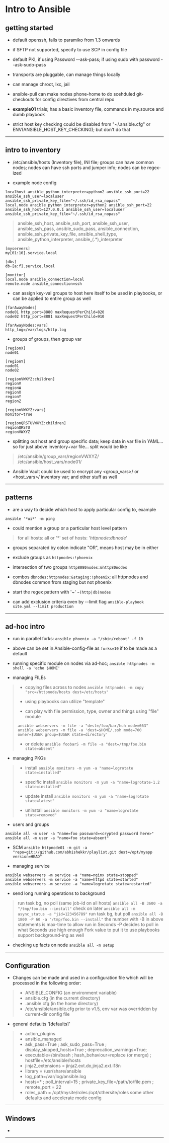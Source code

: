 # Intro to Ansible

## getting started

* default openssh, falls to paramiko from 1.3 onwards
* if SFTP not supported, specify to use SCP in config file
* default PKI, if using Password --ask-pass; if using sudo with password --ask-sudo-pass
* transports are pluggable, can manage things locally
* can manage chroot, lxc, jail
* ansible-pull can make nodes phone-home to do scehduled git-checkouts for config directives from central repo

* **example01** trials; has a basic inventory file, commands in my.source and dumb playbook

* strict host key checking could be disabled from "~/.ansible.cfg" or ENV(ANSIBLE_HOST_KEY_CHECKING); but don't do that

---

## intro to inventory

* /etc/ansible/hosts (Inventory file), INI file; groups can have common nodes; nodes can have ssh ports and jumper info; nodes can be regex-ized

* example node config
```
localhost ansible_python_interpreter=python2 ansible_ssh_port=22 ansible_ssh_user=localuser ansible_ssh_private_key_file="~/.ssh/id_rsa_nopass"
local.node ansible_python_interpreter=python2 ansible_ssh_port=22 ansible_ssh_host=127.0.0.1 ansible_ssh_user=localuser ansible_ssh_private_key_file="~/.ssh/id_rsa_nopass"
```
> ansible_ssh_host, ansible_ssh_port, ansible_ssh_user, ansible_ssh_pass, ansible_sudo_pass, ansible_connection, ansible_ssh_private_key_file, ansible_shell_type, ansible_python_interpreter, ansible_(.*)_interpreter

```
[myservers]
my[01:10].service.local

[dbs]
db-[a:f].service.local

[monitor]
local.node ansible_connection=local
remote.node ansible_connection=ssh

```

* can assign key-val groups to host here itself to be used in playbooks, or can be applied to entire group as well

```
[farAwayNodes]
node01 http_port=8880 maxRequestPerChild=820
node02 http_port=8881 maxRequestPerChild=910

[farAwayNodes:vars]
http_log=/var/logs/http.log
```

* groups of groups, then group var

```
[regionX]
node01

[regionY]
node01
node02

[regionVWXYZ:children]
regionV
regionW
regionX
regionY
regionZ

[regionVWXYZ:vars]
monitor=true

[regionQRSTUVWXYZ:children]
reqionQRSTU
regionVWXYZ
```

* splitting out host and group specific data; keep data in var file in YAML... so for just above inventory+var file... split would be like
> /etc/ansible/group_vars/regionVWXYZ/<property-group-filename>
> /etc/ansible/host_vars/node01/<property-group-filename>

* Ansible Vault could be used to encrypt any <group_vars>/ or <host_vars>/ inventory var; and other stuff as well

---

## patterns

* are a way to decide which host to apply particular config to, example
```
ansible '*ui*' -m ping
```

* could mention a group or a particular host level pattern
> for all hosts: all or '*'
> set of hosts: '*httpnode*:*dbnode*'

* groups separated by colon indicate "OR", means host may be in either

* exclude groups as ``` httpnodes:!phoenix ```

* intersection of two groups ``` http8080nodes:&http80nodes ```

* combos ``` dbnodes:httpnodes:&staging:!phoenix ```; all httpnodes and dbnodes common from staging but not phoenix

* start the regex pattern with '~' ``` ~(http|db)nodes ```

* can add exclusion criteria even by --limit flag ``` ansible-playbook site.yml --limit production ```

---

## ad-hoc intro

* run in parallel forks:  ``` ansible phoenix -a "/sbin/reboot" -f 10 ```

* above can be set in Ansible-config-file as ``` forks=10 ``` if to be made as a default

* running specific module on nodes via ad-hoc; ``` ansible httpnodes -m shell -a 'echo $HOME' ```

* managing FILEs
> * copying files across to nodes ``` ansible httpnodes -m copy "src=/httpnode/hosts dest=/etc/hosts" ```
>
> * using playbooks can utilize "template"
>
> * can play with file permission, type, owner and things using "file" module
>
> ```
> ansible webservers -m file -a "dest=/foo/bar/huh mode=663"
> ansible webservers -m file -a 'dest=$HOME/.ssh mode=700 owner=$USER group=$USER state=directory'
> ```
>
> * or delete ``` ansible foobarS -m file -a "dest=/tmp/foo.bin state=absent" ```

* managing PKGs
> * install ``` ansible monitors -m yum -a "name=logrotate state=installed" ```
>
> * specific install ``` ansible monitors -m yum -a "name=logrotate-1.2 state=installed" ```
>
> * update install ``` ansible monitors -m yum -a "name=logrotate state=latest" ```
>
> * uninstall ``` ansible monitors -m yum -a "name=logrotate state=removed" ```

* users and groups
```
ansible all -m user -a "name=foo password=<crypted password here>"
ansible all -m user -a "name=foo state=absent"
```

* SCM ``` ansible httpnode01 -m git -a "repo=git://github.com/abhishekkr/playlist.git dest=/opt/myapp version=HEAD" ```

* managing service
```
ansible webservers -m service -a "name=nginx state=stopped"
ansible webservers -m service -a "name=httpd state=started"
ansible webservers -m service -a "name=logrotate state=restarted"
```

* send long running operations to background
> run task bg, no poll (same job-id on all hosts) ``` ansible all -B 3600 -a "/tmp/foo.bin --install" ```
> check on later ``` ansible all -m async_status -a "jid=123456789" ```
> run task bg, but poll ``` ansible all -B 1800 -P 60 -a "/tmp/foo.bin --install" ```
> the number with -B in above statements is max-time to allow run in Seconds
> -P decides to poll in what Seconds
> use high enough Fork value to put it to use
> playbooks support background-ing as well

* checking up facts on node ``` ansible all -m setup ``` 

---

## Configuration

* Changes can be made and used in a configuration file which will be processed in the following order:
> * ANSIBLE_CONFIG (an environment variable)
> * ansible.cfg (in the current directory)
> * .ansible.cfg (in the home directory)
> * /etc/ansible/ansible.cfg
> prior to v1.5, env var was overridden by current-dir config file

* general defaults '[defaults]'
> * action_plugins
> * ansible_managed
> * ask_pass=True ; ask_sudo_pass=True ; display_skipped_hosts=True ; deprecation_warnings=True;
> * executable=/bin/bash ; hash_behaviour=replace (or merge) ; hostfile=/etc/ansible/hosts
> * jinja2_extensions = jinja2.ext.do,jinja2.ext.i18n
> * library = /usr/share/ansible
> * log_path=/var/log/ansible.log
> * hosts=* ; poll_interval=15 ; private_key_file=/path/to/file.pem ; remote_port = 22
> * roles_path = /opt/mysite/roles:/opt/othersite/roles
> some other defaults and accelerate mode config

---

## Windows

*

---
